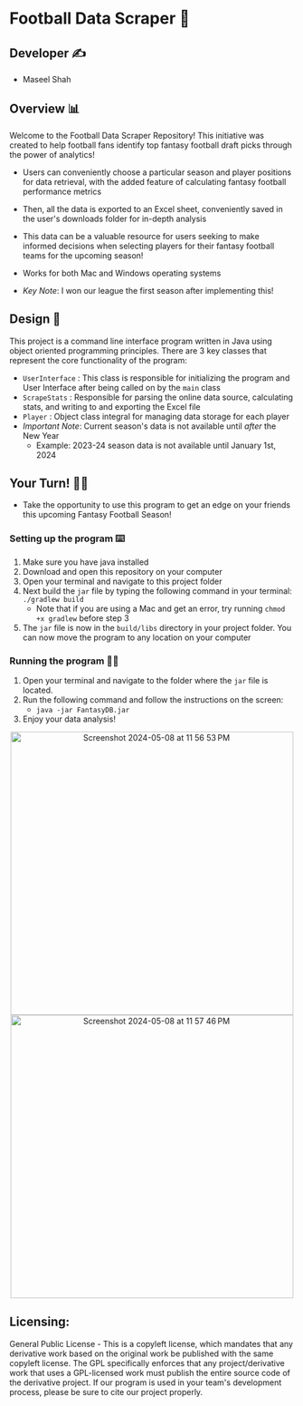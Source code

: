 # Football Data Scraper 🏈

## Developer ✍️
* Maseel Shah

## Overview 📊
Welcome to the Football Data Scraper Repository! This initiative was created to help football fans identify top fantasy football draft picks through the power of analytics! 
* Users can conveniently choose a particular season and player positions for data retrieval, with the added feature of calculating fantasy football performance metrics
* Then, all the data is exported to an Excel sheet, conveniently saved in the user's downloads folder for in-depth analysis
* This data can be a valuable resource for users seeking to make informed decisions when selecting players for their fantasy football teams for the upcoming season!
* Works for both Mac and Windows operating systems

 * *Key Note*: I won our league the first season after implementing this!

## Design 🎨
This project is a command line interface program written in Java using object oriented programming principles. 
There are 3 key classes that represent the core functionality of the program:
* `UserInterface` : This class is responsible for initializing the program and User Interface after being called on by the `main` class
* `ScrapeStats` : Responsible for parsing the online data source, calculating stats, and writing to and exporting the Excel file
* `Player` : Object class integral for managing data storage for each player
* *Important Note*: Current season's data is not available until *after* the New Year
  - Example: 2023-24 season data is not available until January 1st, 2024

## Your Turn! 🙋‍♂️
* Take the opportunity to use this program to get an edge on your friends this upcoming Fantasy Football Season!

### Setting up the program ⌨️
  1.  Make sure you have java installed
  2. Download and open this repository on your computer
  3. Open your terminal and navigate to this project folder
  4. Next build the `jar` file by typing the following command in your terminal: `./gradlew build`
     - Note that if you are using a Mac and get an error, try running `chmod +x gradlew` before step 3
  5. The `jar` file is now in the `build/libs` directory in your project folder. You can now move the program to any location on your computer

### Running the program 👨‍💻
1. Open your terminal and navigate to the folder where the `jar` file is located.
2. Run the following command and follow the instructions on the screen:
   - `java -jar FantasyDB.jar`
3. Enjoy your data analysis!

<div align=center>
<img width="500" alt="Screenshot 2024-05-08 at 11 56 53 PM" src="https://github.com/maseelshah22/FantasyFootballProject/assets/98069253/c80c9027-111b-4786-99ec-d29dd4b49c49">
<img width="500" alt="Screenshot 2024-05-08 at 11 57 46 PM" src="https://github.com/maseelshah22/FantasyFootballProject/assets/98069253/fc670eeb-7ad0-45ba-8320-4d935d5adfda">
</div>



## Licensing:
General Public License - This is a copyleft license, which mandates that any derivative work based on the original work be published with the same copyleft license. The GPL specifically enforces that any project/derivative work that uses a GPL-licensed work must publish the entire source code of the derivative project. If our program is used in your team's development process, please be sure to cite our project properly.

